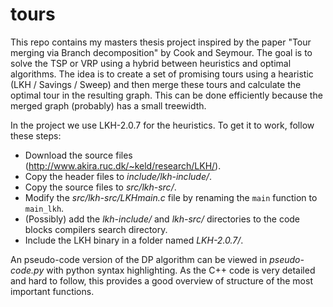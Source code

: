 tours
=====
This repo contains my masters thesis project inspired by the paper "Tour merging via Branch decomposition"
by Cook and Seymour. The goal is to solve the TSP or VRP using a hybrid between heuristics and optimal algorithms.
The idea is to create a set of promising tours using a hearistic (LKH / Savings / Sweep) and then merge these tours
and calculate the optimal tour in the resulting graph.
This can be done efficiently because the merged graph (probably) has a small treewidth.

In the project we use LKH-2.0.7 for the heuristics. To get it to work, follow these steps:
- Download the source files (http://www.akira.ruc.dk/~keld/research/LKH/).
- Copy the header files to _include/lkh-include/_.
- Copy the source files to _src/lkh-src/_.
- Modify the _src/lkh-src/LKHmain.c_ file by renaming the `main` function to `main_lkh`.
- (Possibly) add the _lkh-include/_ and _lkh-src/_ directories to the code blocks compilers search directory.
- Include the LKH binary in a folder named _LKH-2.0.7/_.

An pseudo-code version of the DP algorithm can be viewed in _pseudo-code.py_ with python syntax highlighting.
As the C++ code is very detailed and hard to follow, this provides a good overview of structure of the most important functions.

